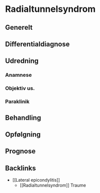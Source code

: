 # Radialtunnelsyndrom
## Generelt


## Differentialdiagnose


## Udredning
### Anamnese

### Objektiv us.

### Paraklinik

## Behandling


## Opfølgning


## Prognose
 

## Backlinks
* [[Lateral epicondylitis]]
	* [[Radialtunnelsyndrom]]
Traume

<!-- #anki/tag/med/Orto #anki/deck/Medicine -->

<!-- {BearID:6A9CD015-8C31-4CD5-8946-4DC17CFE6836-51703-00006DA5241A3511} -->
